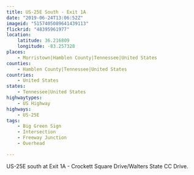 ```yaml
---
title: US-25E South - Exit 1A
date: "2019-06-24T13:06:52Z"
imageid: "5157405089641439113"
flickrid: "48395961977"
location:
    latitude: 36.216809
    longitude: -83.257328
places:
    - Morristown|Hamblen County|Tennessee|United States
counties:
    - Hamblen County|Tennessee|United States
countries:
    - United States
states:
    - Tennessee|United States
highwaytypes:
    - US Highway
highways:
    - US-25E
tags:
    - Big Green Sign
    - Intersection
    - Freeway Junction
    - Overhead

---
```

US-25E south at Exit 1A - Crockett Square Drive/Walters State CC Drive.